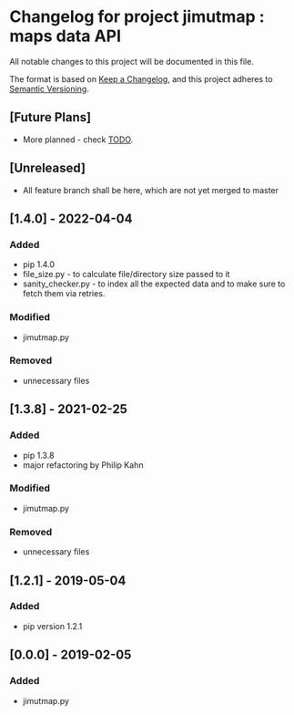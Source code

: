 # Changelog for project jimutmap : maps data API

All notable changes to this project will be documented in this file.

The format is based on [Keep a Changelog](https://keepachangelog.com/en/1.0.0/),
and this project adheres to [Semantic Versioning](https://semver.org/spec/v2.0.0.html).

## [Future Plans]

- More planned - check [TODO](https://github.com/Jimut123/jimutmap/blob/master/TODO.md).  

## [Unreleased]

- All feature branch shall be here, which are not yet merged to master

## [1.4.0] - 2022-04-04

### Added
- pip 1.4.0
- file_size.py - to calculate file/directory size passed to it
- sanity_checker.py - to index all the expected data and to make sure to fetch them via retries.

### Modified
- jimutmap.py

### Removed
- unnecessary files

## [1.3.8] - 2021-02-25

### Added
- pip 1.3.8
- major refactoring by Philip Kahn

### Modified
- jimutmap.py

### Removed
- unnecessary files

## [1.2.1] - 2019-05-04

### Added
- pip version 1.2.1

## [0.0.0] - 2019-02-05

### Added
- jimutmap.py
